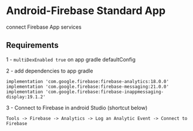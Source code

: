 # Android-Firebase Standard App
connect Firebase App services

## Requirements

1 -  ``` multiDexEnabled true ```
on app gradle defaultConfig

2 - add dependencies to app gradle 

```
implementation 'com.google.firebase:firebase-analytics:18.0.0'
implementation 'com.google.firebase:firebase-messaging:21.0.0'
implementation 'com.google.firebase:firebase-inappmessaging-display:19.1.2'
```

3 - Connect to Firebase in android Studio (shortcut below)
```
Tools -> Firebase -> Analytics -> Log an Analytic Event -> Connect to Firebase
```

